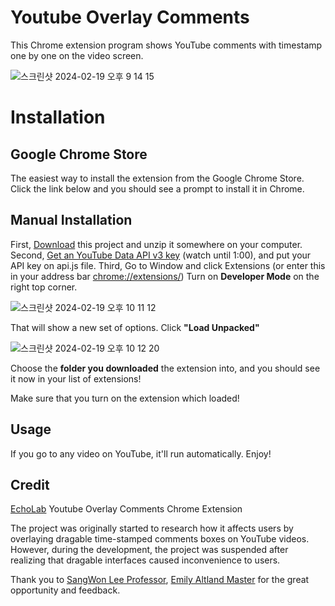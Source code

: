 # Youtube Overlay Comments
This Chrome extension program shows YouTube comments with timestamp one by one on the video screen.


![스크린샷 2024-02-19 오후 9 14 15](https://github.com/doooh98/Youtube-Overlay-Comments/assets/77437338/ee6c2ec3-7d90-4861-90f2-1677a5385f2b)


# Installation

## Google Chrome Store

The easiest way to install the extension from the Google Chrome Store.
Click the link below and you should see a prompt to install it in Chrome.

## Manual Installation

First, [Download](https://github.com/doooh98/Youtube-Overlay-Comments/archive/refs/heads/main.zip)
 this project and unzip it somewhere on your computer.
Second, [Get an YouTube Data API v3 key](https://www.youtube.com/watch?v=SIm2W9TtzR0) (watch until 1:00), and put your API key on api.js file.
Third, Go to Window and click Extensions (or enter this in your address bar [chrome://extensions/](chrome://extensions/))
Turn on **Developer Mode** on the right top corner.

![스크린샷 2024-02-19 오후 10 11 12](https://github.com/doooh98/Youtube-Overlay-Comments/assets/77437338/99e10d20-b4dd-4355-9826-47721627b48e)

That will show a new set of options. Click **"Load Unpacked"**

![스크린샷 2024-02-19 오후 10 12 20](https://github.com/doooh98/Youtube-Overlay-Comments/assets/77437338/e1e296bd-3d50-4569-94cc-80e80c91ae0b)

Choose the **folder you downloaded** the extension into, and you should see it now in your list of extensions!

Make sure that you turn on the extension which loaded!

## Usage

If you go to any video on YouTube, it'll run automatically. Enjoy!

## Credit
[EchoLab](https://echolab.cs.vt.edu/) Youtube Overlay Comments Chrome Extension

The project was originally started to research how it affects users by overlaying dragable time-stamped comments boxes on YouTube videos. However, during the development, the project was suspended after realizing that dragable interfaces caused inconvenience to users.

Thank you to [SangWon Lee Professor](https://echolab.cs.vt.edu/sangwonlee/), [Emily Altland Master](https://github.com/ealtland99) for the great opportunity and feedback.
